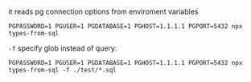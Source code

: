 it reads pg connection options from enviroment variables


```
PGPASSWORD=1 PGUSER=1 PGDATABASE=1 PGHOST=1.1.1.1 PGPORT=5432 npx types-from-sql
```

`-f`  specify glob instead of query:


```
PGPASSWORD=1 PGUSER=1 PGDATABASE=1 PGHOST=1.1.1.1 PGPORT=5432 npx types-from-sql -f ./test/*.sql
```


